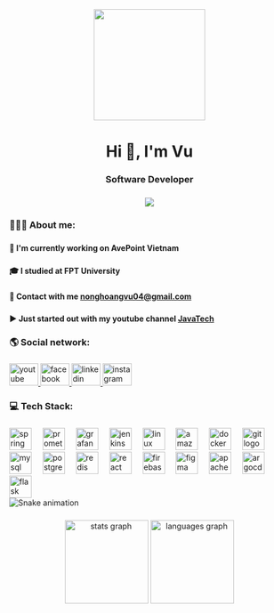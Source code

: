 <div align="center">
  <img height="200" src="https://scontent.fhan14-2.fna.fbcdn.net/v/t39.30808-6/485765920_1861569774591623_8638549180608891914_n.jpg?_nc_cat=108&ccb=1-7&_nc_sid=cc71e4&_nc_eui2=AeGlkFbxJHAtdVfIHaCTsZaDfvnQh2Qcn9N--dCHZByf0xJqh6lGO3UneTkz9zUXFmQyyAI30WQVryMfEueB9-tU&_nc_ohc=YOajkcZFJGwQ7kNvgGcyHZ2&_nc_oc=Adl_qG1Mapf8BYRGPRkNzpNko3Wx-_R14NJqs6XfQprTHsmODG-G1uiIJtEb07C_Jr8&_nc_zt=23&_nc_ht=scontent.fhan14-2.fna&_nc_gid=8NGEzFa4IiZK6bF1gKfILQ&oh=00_AYEaUUsdgYPpWh0T8NGMhcA0jr7tGwKELb8HgyV6euHhyg&oe=67EF4F2B"  />
</div>

###

<h1 align="center">Hi 👋, I'm Vu</h1>

###

<h3 align="center">Software Developer</h3>

###

<div align="center">
  <img src="https://profile-counter.glitch.me/nonghoangvu/count.svg?"  />
</div>

###

<h3 align="left">👨🏼‍💻 About me:</h3>

###

<h4 align="left">🏢 I'm currently working on AvePoint Vietnam</h4>

###

<h4 align="left">🎓 I studied at FPT University</h4>

###

<h4 align="left">📨 Contact with me <a href="https://mail.google.com/mail/?view=cm&fs=1&to=nonghoangvu04@gmail.com">nonghoangvu04@gmail.com</a></h4>

###

<h4 align="left">▶️ Just started out with my youtube channel <a href="https://www.youtube.com/@javatech04/?sub_confirmation=1">JavaTech</a></h4>

###

<h3 align="left">🌎 Social network:</h3>

###

<div align="left">
  <a href="https://www.youtube.com/@javatech04/?sub_confirmation=1" target="_blank">
    <img src="https://raw.githubusercontent.com/maurodesouza/profile-readme-generator/master/src/assets/icons/social/youtube/default.svg" width="52" height="40" alt="youtube logo"  />
  </a>
  <a href="https://www.facebook.com/NongHoangVu04" target="_blank">
    <img src="https://raw.githubusercontent.com/maurodesouza/profile-readme-generator/master/src/assets/icons/social/facebook/default.svg" width="52" height="40" alt="facebook logo"  />
  </a>
  <a href="https://www.linkedin.com/in/nonghoangvu04" target="_blank">
    <img src="https://raw.githubusercontent.com/maurodesouza/profile-readme-generator/master/src/assets/icons/social/linkedin/default.svg" width="52" height="40" alt="linkedin logo"  />
  </a>
  <a href="https://www.instagram.com/nonghoangvu04" target="_blank">
    <img src="https://raw.githubusercontent.com/maurodesouza/profile-readme-generator/master/src/assets/icons/social/instagram/default.svg" width="52" height="40" alt="instagram logo"  />
  </a>
</div>

###

<h3 align="left">💻 Tech Stack:</h3>

###

<div align="left">
  <img src="https://cdn.jsdelivr.net/gh/devicons/devicon/icons/spring/spring-original.svg" height="40" alt="spring logo"  />
  <img width="12" />
  <img src="https://cdn.jsdelivr.net/gh/devicons/devicon/icons/prometheus/prometheus-original.svg" height="40" alt="prometheus logo"  />
  <img width="12" />
  <img src="https://cdn.jsdelivr.net/gh/devicons/devicon/icons/grafana/grafana-original.svg" height="40" alt="grafana logo"  />
  <img width="12" />
  <img src="https://cdn.jsdelivr.net/gh/devicons/devicon/icons/jenkins/jenkins-line.svg" height="40" alt="jenkins logo"  />
  <img width="12" />
  <img src="https://cdn.jsdelivr.net/gh/devicons/devicon/icons/linux/linux-original.svg" height="40" alt="linux logo"  />
  <img width="12" />
  <img src="https://cdn.jsdelivr.net/gh/devicons/devicon/icons/amazonwebservices/amazonwebservices-line-wordmark.svg" height="40" alt="amazonwebservices logo"  />
  <img width="12" />
  <img src="https://cdn.jsdelivr.net/gh/devicons/devicon/icons/docker/docker-original.svg" height="40" alt="docker logo"  />
  <img width="12" />
  <img src="https://cdn.jsdelivr.net/gh/devicons/devicon/icons/git/git-original.svg" height="40" alt="git logo"  />
  <img width="12" />
  <img src="https://cdn.jsdelivr.net/gh/devicons/devicon/icons/mysql/mysql-original.svg" height="40" alt="mysql logo"  />
  <img width="12" />
  <img src="https://cdn.jsdelivr.net/gh/devicons/devicon/icons/postgresql/postgresql-original.svg" height="40" alt="postgresql logo"  />
  <img width="12" />
  <img src="https://cdn.jsdelivr.net/gh/devicons/devicon/icons/redis/redis-original.svg" height="40" alt="redis logo"  />
  <img width="12" />
  <img src="https://cdn.jsdelivr.net/gh/devicons/devicon/icons/react/react-original.svg" height="40" alt="react logo"  />
  <img width="12" />
  <img src="https://cdn.jsdelivr.net/gh/devicons/devicon/icons/firebase/firebase-plain.svg" height="40" alt="firebase logo"  />
  <img width="12" />
  <img src="https://cdn.jsdelivr.net/gh/devicons/devicon/icons/figma/figma-original.svg" height="40" alt="figma logo"  />
  <img width="12" />
  <img src="https://cdn.jsdelivr.net/gh/devicons/devicon/icons/apache/apache-original.svg" height="40" alt="apache logo"  />
  <img width="12" />
  <img src="https://cdn.jsdelivr.net/gh/devicons/devicon/icons/argocd/argocd-original.svg" height="40" alt="argocd logo"  />
  <img width="12" />
  <img src="https://cdn.jsdelivr.net/gh/devicons/devicon/icons/flask/flask-original.svg" height="40" alt="flask logo"  />
</div>

<img src="https://raw.githubusercontent.com/JavaTech04/JavaTech04/output/snake.svg" alt="Snake animation" />

###

<div align="center">
  <img src="https://github-readme-stats.vercel.app/api?username=nonghoangvu&hide_title=false&hide_rank=false&show_icons=true&include_all_commits=true&count_private=true&disable_animations=false&theme=dracula&locale=en&hide_border=false&order=1" height="150" alt="stats graph"  />
  <img src="https://github-readme-stats.vercel.app/api/top-langs?username=nonghoangvu&locale=en&hide_title=false&layout=compact&card_width=320&langs_count=5&theme=dracula&hide_border=false&order=2" height="150" alt="languages graph"  />
</div>

###
